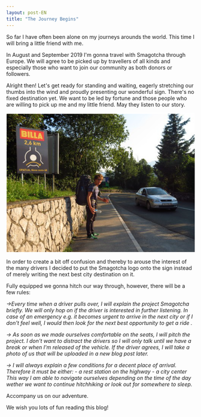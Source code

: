 ```yaml
---
layout: post-EN
title: "The Journey Begins"
---
```


So far I have often been alone on my journeys arounds the world. This time I will bring a little friend with me.

In August and September 2019 I'm gonna travel with Smagotcha through Europe. We will agree to be picked up by travellers of all kinds and especially those who want to join our community as both donors or followers.

Alright then! Let's get ready for standing and waiting, eagerly stretching our thumbs into the wind and proudly presenting our wonderful sign. There's no fixed destination yet. We want to be led by fortune and those people who are willing to pick up me and my little friend. May they listen to our story.

![Testbild](/blog_images/BlogTest.png)

In order to create a bit off confusion and thereby to arouse the interest of the many drivers I decided to put the Smagotcha logo onto the sign instead of merely writing the next best city destination on it.

Fully equipped we gonna hitch our way through, however, there will be a few rules:

*->Every time when a driver pulls over, I will explain the project Smagotcha briefly. We will only hop on if the driver is interested in further listening. In case of an emergency e.g. it becomes urgent to arrive in the next city or if I don't feel well, I would then look for the next best opportunity to get a ride .*

*-> As soon as we made ourselves comfortable on the seats, I will pitch the project. I don't want to distract the drivers so I will only talk until we have a break or when I'm released of the vehicle. If the driver agrees, I will take a photo of us that will be uploaded in a new blog post later.*

*-> I will always explain a few conditions for a decent place of arrival. Therefore it must be either:*
    *- a rest station on the highway*
    *- a city center*
*This way I am able to navigate ourselves depending on the time of the day wether we want to continue hitchhiking or look out for somewhere to sleep.* 

Accompany us on our adventure.

We wish you lots of fun reading this blog!
